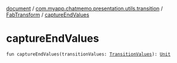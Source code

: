 [document](../../index.md) / [com.myapp.chatmemo.presentation.utils.transition](../index.md) / [FabTransform](index.md) / [captureEndValues](./capture-end-values.md)

# captureEndValues

`fun captureEndValues(transitionValues: `[`TransitionValues`](https://developer.android.com/reference/android/transition/TransitionValues.html)`): `[`Unit`](https://kotlinlang.org/api/latest/jvm/stdlib/kotlin/-unit/index.html)